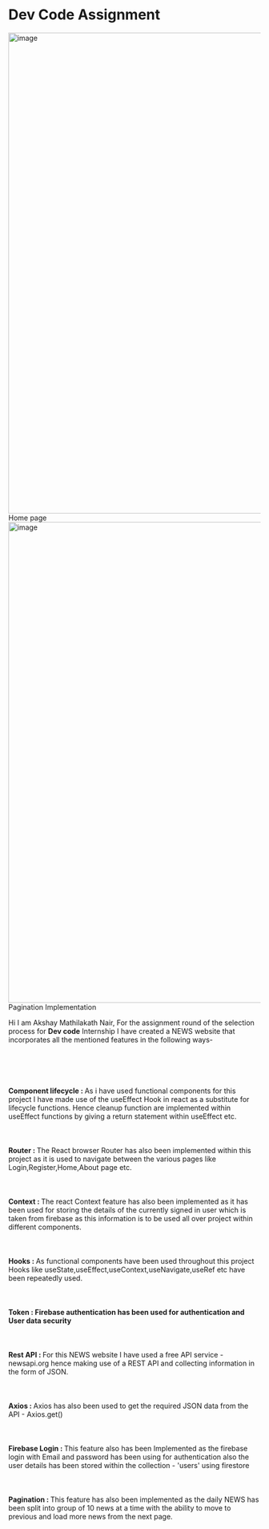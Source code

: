 # Dev Code Assignment

<img width="960" alt="image" src="https://user-images.githubusercontent.com/108605741/230037032-53cc7d79-6b66-4f44-ba5a-96023a3ed862.png">
Home page 

<img width="960" alt="image" src="https://user-images.githubusercontent.com/108605741/230106577-dfff497c-cbb3-41cf-9023-5175a0a825bc.png">
Pagination Implementation


<p>Hi I am Akshay Mathilakath Nair, For the assignment round of the selection process for <b>Dev code</b> Internship I have created a NEWS website that incorporates all the mentioned features in the following ways-<br></br><br></br><br></br><b>Component lifecycle : </b> As i have used functional components for this project I have made use of the useEffect Hook in react as a substitute for lifecycle functions. Hence cleanup function are implemented within useEffect functions by giving a return statement within useEffect etc.<br></br><br></br><b>Router : </b>The React browser Router has also been implemented within this project as it is used to navigate between the various pages like Login,Register,Home,About page etc.<br></br><br></br><b>Context : </b>The react Context feature has also been implemented as it has been used for storing the details of the currently signed in user which is taken from firebase as this information is to be used all over project within different components.<br></br><br></br><b>Hooks : </b>As functional components have been used throughout this project Hooks like useState,useEffect,useContext,useNavigate,useRef etc have been repeatedly used.<br></br><br></br><b>Token : Firebase authentication has been used for authentication and User data security</b><br></br><br></br><b>Rest API : </b>For this NEWS website I have used a free API service - newsapi.org hence making use of a REST API and collecting information in the form of JSON.<br></br><br></br><b>Axios : </b>Axios has also been used to get the required JSON data from the API - Axios.get()<br></br><br></br><b>Firebase Login : </b>This feature also has been Implemented as the firebase login with Email and password has been using for authentication also the user details has been stored within the collection - 'users' using firestore <br></br><br></br><b>Pagination : </b>This feature has also been implemented as the daily NEWS has been split into group of 10 news at a time with the ability to move to previous and load more news from the next page.</p>
                



